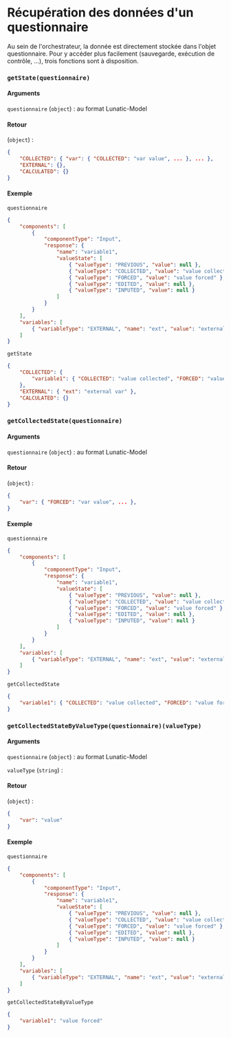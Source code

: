 # Récupération des données d'un questionnaire

Au sein de l'orchestrateur, la donnée est directement stockée dans l'objet questionnaire.
Pour y accéder plus facilement (sauvegarde, exécution de contrôle, ...), trois fonctions sont à disposition.

### `getState(questionnaire)`

#### Arguments

`questionnaire` (`object`) : au format Lunatic-Model

#### Retour

(`object`) :

```json
{
	"COLLECTED": { "var": { "COLLECTED": "var value", ... }, ... },
	"EXTERNAL": {},
	"CALCULATED": {}
}
```

#### Exemple

`questionnaire`

```json
{
	"components": [
		{
			"componentType": "Input",
			"response": {
				"name": "variable1",
				"valueState": [
					{ "valueType": "PREVIOUS", "value": null },
					{ "valueType": "COLLECTED", "value": "value collected" },
					{ "valueType": "FORCED", "value": "value forced" },
					{ "valueType": "EDITED", "value": null },
					{ "valueType": "INPUTED", "value": null }
				]
			}
		}
	],
	"variables": [
		{ "variableType": "EXTERNAL", "name": "ext", "value": "external var" }
	]
}
```

`getState`

```json
{
	"COLLECTED": {
		"variable1": { "COLLECTED": "value collected", "FORCED": "value forced" }
	},
	"EXTERNAL": { "ext": "external var" },
	"CALCULATED": {}
}
```

### `getCollectedState(questionnaire)`

#### Arguments

`questionnaire` (`object`) : au format Lunatic-Model

#### Retour

(`object`) :

```json
{
	"var": { "FORCED": "var value", ... },
}
```

#### Exemple

`questionnaire`

```json
{
	"components": [
		{
			"componentType": "Input",
			"response": {
				"name": "variable1",
				"valueState": [
					{ "valueType": "PREVIOUS", "value": null },
					{ "valueType": "COLLECTED", "value": "value collected" },
					{ "valueType": "FORCED", "value": "value forced" },
					{ "valueType": "EDITED", "value": null },
					{ "valueType": "INPUTED", "value": null }
				]
			}
		}
	],
	"variables": [
		{ "variableType": "EXTERNAL", "name": "ext", "value": "external var" }
	]
}
```

`getCollectedState`

```json
{
	"variable1": { "COLLECTED": "value collected", "FORCED": "value forced" }
}
```

### `getCollectedStateByValueType(questionnaire)(valueType)`

#### Arguments

`questionnaire` (`object`) : au format Lunatic-Model

`valueType` (`string`) :

#### Retour

(`object`) :

```json
{
	"var": "value"
}
```

#### Exemple

`questionnaire`

```json
{
	"components": [
		{
			"componentType": "Input",
			"response": {
				"name": "variable1",
				"valueState": [
					{ "valueType": "PREVIOUS", "value": null },
					{ "valueType": "COLLECTED", "value": "value collected" },
					{ "valueType": "FORCED", "value": "value forced" },
					{ "valueType": "EDITED", "value": null },
					{ "valueType": "INPUTED", "value": null }
				]
			}
		}
	],
	"variables": [
		{ "variableType": "EXTERNAL", "name": "ext", "value": "external var" }
	]
}
```

`getCollectedStateByValueType`

```json
{
	"variable1": "value forced"
}
```
